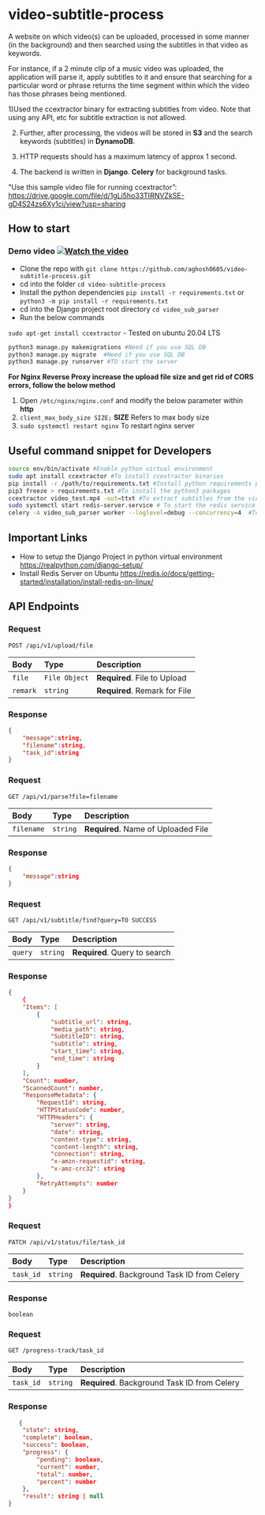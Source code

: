 # video-subtitle-process

A website on which video(s) can be uploaded, processed in some manner (in the background) and then searched using the subtitles in that video as keywords.

For instance, if a 2 minute clip of a music video was uploaded, the application will parse it, apply subtitles to it and ensure that searching for a particular word or phrase returns the time segment within which the video has those phrases being mentioned.

1)Used the ccextractor binary for extracting subtitles from video. Note that using any API, etc for subtitle extraction is not allowed.

2. Further, after processing, the videos will be stored in **S3** and the search keywords (subtitles) in **DynamoDB**.

3. HTTP requests should has a maximum latency of approx 1 second.

4. The backend is written in **Django**. **Celery** for background tasks.

"Use this sample video file for running ccextractor”: https://drive.google.com/file/d/1gLi5ho33TIRNVZkSE-gD4S24zs6Xy1ci/view?usp=sharing

## How to start

### Demo video [![Watch the video](https://ecowiser-internship.s3.ap-south-1.amazonaws.com/vector-video-player-941434_1920.png)](https://ecowiser-internship.s3.ap-south-1.amazonaws.com/ecowiser_task.mp4)

- Clone the repo with `git clone https://github.com/aghosh0605/video-subtitle-process.git`
- cd into the folder `cd video-subtitle-process`
- Install the python dependencies `pip install -r requirements.txt` or `python3 -m pip install -r requirements.txt`
- cd into the Django project root directory `cd video_sub_parser`
- Run the below commands

`sudo apt-get install ccextractor` - Tested on ubuntu 20.04 LTS

```python
python3 manage.py makemigrations #Need if you use SQL DB
python3 manage.py migrate  #Need if you use SQL DB
python3 manage.py runserver #TO start the server
```

**For Nginx Reverse Proxy increase the upload file size and get rid of CORS errors, follow the below method**

1. Open `/etc/nginx/nginx.conf` and modify the below parameter within **http**
2. `client_max_body_size SIZE;` **SIZE** Refers to max body size
3. `sudo systemctl restart nginx` To restart nginx server

## Useful command snippet for Developers

```bash
source env/bin/activate #Enable python virtual environment
sudo apt install ccextractor #To install ccextractor binaries
pip install -r /path/to/requirements.txt #Install python requirements packages
pip3 freeze > requirements.txt #To install the python3 packages
ccextractor video_test.mp4 -out=ttxt #To extract subtitles from the video
sudo systemctl start redis-server.service # To start the redis service
celery -A video_sub_parser worker --loglevel=debug --concurrency=4  #To start celery instance
```

## Important Links

- How to setup the Django Project in python virtual environment https://realpython.com/django-setup/
- Install Redis Server on Ubuntu https://redis.io/docs/getting-started/installation/install-redis-on-linux/

## API Endpoints

### Request

`POST /api/v1/upload/file`

| Body     | Type          | Description                   |
| :------- | :------------ | :---------------------------- |
| `file`   | `File Object` | **Required**. File to Upload  |
| `remark` | `string`      | **Required**. Remark for File |

### Response

```JSON
{
    "message":string,
    "filename":string,
    "task_id":string
}
```

### Request

`GET /api/v1/parse?file=filename`

| Body       | Type     | Description                         |
| :--------- | :------- | :---------------------------------- |
| `filename` | `string` | **Required**. Name of Uploaded File |

### Response

```JSON
{
    "message":string
}
```

### Request

`GET /api/v1/subtitle/find?query=TO SUCCESS`

| Body    | Type     | Description                   |
| :------ | :------- | :---------------------------- |
| `query` | `string` | **Required**. Query to search |

### Response

```JSON
{
    {
    "Items": [
        {
            "subtitle_url": string,
            "media_path": string,
            "SubtitleID": string,
            "subtitle": string,
            "start_time": string,
            "end_time": string
        }
    ],
    "Count": number,
    "ScannedCount": number,
    "ResponseMetadata": {
        "RequestId": string,
        "HTTPStatusCode": number,
        "HTTPHeaders": {
            "server": string,
            "date": string,
            "content-type": string,
            "content-length": string,
            "connection": string,
            "x-amzn-requestid": string,
            "x-amz-crc32": string
        },
        "RetryAttempts": number
    }
}
}
```

### Request

`PATCH /api/v1/status/file/task_id`

| Body      | Type     | Description                                  |
| :-------- | :------- | :------------------------------------------- |
| `task_id` | `string` | **Required**. Background Task ID from Celery |

### Response

```
boolean
```

### Request

`GET /progress-track/task_id`

| Body      | Type     | Description                                  |
| :-------- | :------- | :------------------------------------------- |
| `task_id` | `string` | **Required**. Background Task ID from Celery |

### Response

```JSON
   {
    "state": string,
    "complete": boolean,
    "success": boolean,
    "progress": {
        "pending": boolean,
        "current": number,
        "total": number,
        "percent": number
    },
    "result": string | null
}
```
